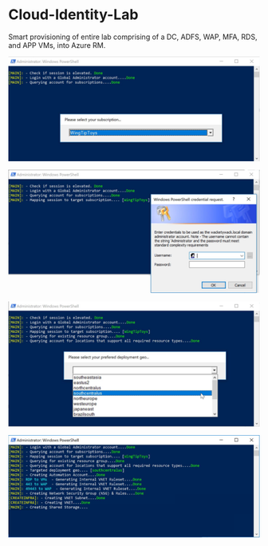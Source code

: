 # Cloud-Identity-Lab
Smart provisioning of entire lab comprising of a DC, ADFS, WAP, MFA, RDS, and APP VMs, into Azure RM.

![Cloud-Identity-Lab](DocImages/1.jpg)

![Cloud-Identity-Lab](DocImages/2.jpg)

![Cloud-Identity-Lab](DocImages/3.jpg)

![Cloud-Identity-Lab](DocImages/4.jpg)
